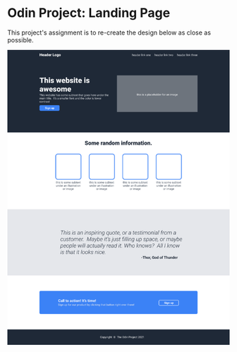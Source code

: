 # Odin Project: Landing Page

This project's assignment is to re-create the design below as close as possible.

![Design of the website](./images/01.png)